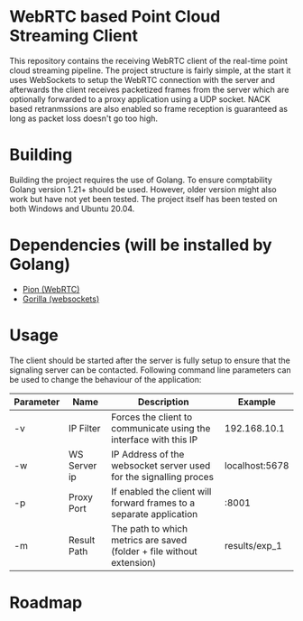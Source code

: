 # WebRTC based Point Cloud Streaming Client
This repository contains the receiving WebRTC client of the real-time point cloud streaming pipeline. The project structure is fairly simple, at the start it uses WebSockets to setup the WebRTC connection with the server and afterwards the client receives packetized frames from the server which are optionally forwarded to a proxy application using a UDP socket. NACK based retranmssions are also enabled so frame reception is guaranteed as long as packet loss doesn't go too high.

# Building
Building the project requires the use of Golang. To ensure comptability Golang version 1.21+ should be used. However, older version might also work but have not yet been tested. The project itself has been tested on both Windows and Ubuntu 20.04.

# Dependencies (will be installed by Golang)
* [Pion (WebRTC)](https://github.com/pion/webrtc)
* [Gorilla (websockets)](https://github.com/gorilla/websocket)

# Usage
The client should be started after the server is fully setup to ensure that the signaling server can be contacted. Following command line parameters can be used to change the behaviour of the application:

| **Parameter** | **Name**     | **Description**                                                       | **Example**    |
|---------------|------------- |-----------------------------------------------------------------------|----------------|
| -v            | IP Filter    | Forces the client to communicate using the interface with this IP     | 192.168.10.1   |
| -w            | WS Server ip | IP Address of the websocket server used for the signalling proces     | localhost:5678 |
| -p            | Proxy Port   | If enabled the client will forward frames to a separate application   | :8001          |
| -m            | Result Path  | The path to which metrics are saved (folder + file without extension) | results/exp_1  |

# Roadmap
